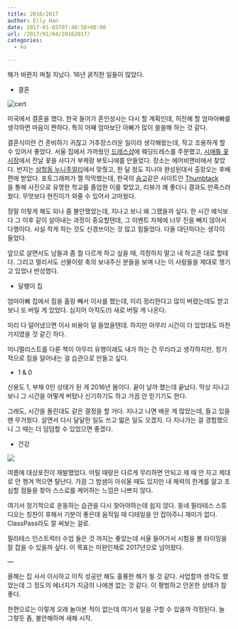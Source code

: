 ```yaml
---
title: 2016/2017
author: Elly Han
date: 2017-01-05T07:40:58+00:00
url: /2017/01/04/20162017/
categories:
  - ko

---
```

해가 바뀐지 며칠 지났다. 16년 굵직한 일들이 많았다.

  * 결혼

![cert](/images/2017/01/ed_122-2.jpg)

미국에서 결혼을 했다. 한국 들어가 혼인성사는 다시 할 계획인데, 허전해 할 엄마아빠를 생각하면 마음이 짠하다. 특히 어째 엄마보단 아빠가 많이 쓸쓸해 하는 것 같다.

결혼식이란 건 준비하기 귀찮고 거추장스러운 일이라 생각해왔는데, 작고 조용하게 할 수 있어서 좋았다. 서울 집에서 가까웠던 [드레스샵][1]에 웨딩드레스를 주문했고, [시애틀 꽃시장][2]에서 전날 꽃을 사다가 부케랑 부토니에를 만들었다. 장소는 에어비앤비에서 찾았다. 반지는 [삼청동 누니주얼리][3]에서 맞췄고, 한 달 정도 지나야 완성된대서 출장오는 후배 편에 받았다. 포토그래퍼가 젤 막막했는데, 한국의 [숨고][4]같은 사이트인 [Thumbtack][5]을 통해 사진으로 유명한 학교를 졸업한 이를 찾았고, 리뷰가 꽤 좋더니 결과도 만족스러웠다. 무엇보다 현진이가 와줄 수 있어서 고마웠다.

정말 이렇게 해도 되나 좀 불안했었는데, 지나고 보니 왜 그랬을까 싶다. 한 시간 예식보다 그 이후 같이 살아내는 과정이 중요할텐데, 그 이벤트 자체에 너무 진을 빼지 않아서 다행이다. 사실 작게 하는 것도 신경쓰이는 것 많고 힘들었다. 다들 대단하다는 생각이 들었다.

앞으로 살면서도 남들과 좀 뭘 다르게 하고 싶을 때, 걱정하지 말고 내 하고픈 대로 할테다. 그리고 멀리서도 선물이랑 축의 보내주신 분들을 보며 나는 이 사람들을 제대로 챙기고 있었나 반성했다.

  * 달팽이 집

엄마아빠 집에서 짐을 홀랑 빼서 이사를 했는데, 미리 정리한다고 많이 버렸는데도 받고 보니 또 버릴 게 있었다. 심지어 아직도(!) 새로 버릴 게 나온다.

미리 다 덜어냈으면 이사 비용이 덜 들었을텐데. 하지만 아무리 시간이 더 있었대도 마찬가지였을 것 같긴 하다.

미니멀리스트를 다룬 책이 아무리 유행이래도 내가 하는 건 무리라고 생각하지만, 정기적으로 짐을 덜어내는 걸 습관으로 만들고 싶다.

  * 1 & 0

신용도 1, 부채 0인 상태가 된 게 2016년 봄이다. 끝이 날까 했는데 끝났다. 막상 지나고 보니 그 시간을 어떻게 버텼나 신기하기도 하고 가끔 안 믿기기도 한다.

그래도, 시간을 돌린대도 같은 결정을 할 거다. 지나고 나면 배운 게 많았는데, 들고 있을 땐 무거웠다. 살면서 다시 달달한 일도 쓰고 떫은 일도 오겠지. 다 지나가는 걸 경험했으니 그 때는 더 덤덤할 수 있었으면 좋겠다.

  * 건강

![](/images/2017/01/img_0888-1.jpg)

여름에 대상포진이 재발했었다. 어릴 때랑은 다르게 무리하면 안되고 제 때 안 자고 제대로 안 챙겨 먹으면 탈난다. 가끔 그 밤샘이 아쉬울 때도 있지만 내 체력의 한계를 알고 조심할 점들을 찾아 스스로를 케어하는 느낌은 나쁘지 않다.

여기서 정기적으로 운동하는 습관을 다시 찾아야하는데 쉽지 않다. 동네 필라테스 스튜디오는 칭찬이 후해서 기분이 좋은데 움직일 때 디테일을 안 잡아주니 재미가 없다. ClassPass라도 잘 써보는 걸로.

필라테스 인스트럭터 수업 들은 것 까지는 좋았는데 서울 들어가서 시험을 볼 타이밍을 잘 잡을 수 있을까 싶다. 이 목표는 미완인채로 2017년으로 넘어왔다.

&#8212;

올해는 집 사서 이사하고 이직 성공만 해도 훌륭한 해가 될 것 같다. 사업할까 생각도 했었는데 그 정도의 에너지가 지금의 나에겐 없는 것 같다. 이 평범하고 안온한 상태가 참 좋다.

한편으로는 이렇게 오래 놀아본 적이 없는데 여기서 일을 구할 수 있을까 걱정된다. 늘 그렇듯 좀, 불안해하며 새해 시작.

 [1]: http://instagram.com/marshallbride
 [2]: http://seattlewholesalegrowersmarket.com/
 [3]: https://www.facebook.com/nooneejewelry/
 [4]: https://soomgo.com/
 [5]: https://www.thumbtack.com/